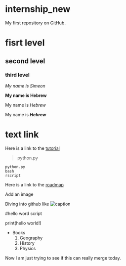 # internship_new
My first repository on GitHub.

 # fisrt level

## second level

### third level

*My name is Simeon*

**My name is Hebrew**

My name is *Hebrew*

My name is **_Hebrew_**

# text link

Here is a link to the [tutorial](https://commonmark.org/help/)

>python.py

```
python.py
bash
rscript

```

Here is a link to the [roadmap](https://github.com/github/roadmap)

Add an image

Diving into github like ![caption](https://compote.slate.com/images/697b023b-64a5-49a0-8059-27b963453fb1.gif)

#hello word script

print(hello world!)

* Books
  1. Geography
  2. History
  3. Physics


Now I am just trying to see if this can really merge today.
